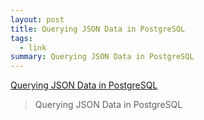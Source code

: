 ```yaml
---
layout: post
title: Querying JSON Data in PostgreSQL
tags:
  - link
summary: Querying JSON Data in PostgreSQL
---
```


[Querying JSON Data in PostgreSQL](https://aaronbos.dev/posts/query-postgresql-json)

<blockquote><p>
Querying JSON Data in PostgreSQL
</p></blockquote>
